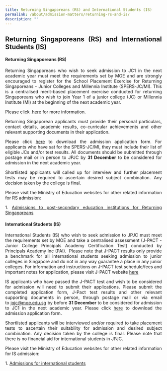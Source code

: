 ```yaml
---
title: Returning Singaporeans (RS) and International Students (IS)
permalink: /about/admission-matters/returning-rs-and-is/
description: ""
---
```

<div align=justify>
<h2>Returning Singaporeans (RS) and International Students (IS)</h2>

<h4>Returning Singaporeans (RS)</h4>
<p>Returning Singaporeans who wish to seek admission to JC1 in the next academic year must meet the requirements set by MOE and are strongly encouraged to register for the School Placement Exercise for Returning Singaporeans - Junior Colleges and Millennia Institute (SPERS-JC/MI). This is a centralised merit-based placement exercise conducted for returning Singaporeans who wish to join Year 1 of a junior college (JC) or Millennia Institute (MI) at the beginning of the next academic year.</p>

<p>Please click <a href="https://www.moe.gov.sg/returning-singaporeans"> here</a> for more information.</p>

<p>Returning Singaporean applicants must provide their personal particulars, contact details, academic results, co-curricular achievements and other relevant supporting documents in their application.<br>
	
<p>Please click <a href="https://www.jpjc.moe.edu.sg/files/JPJC_Admission%20Application%20Form.pdf">here</a> to download the admission application form. For applicants who have sat for the SPERS-JC/MI, they must include their list of eligible JCs and/or test results. All documents should be submitted through postage mail or in person to JPJC by <strong>31 December</strong> to be considered for admission in the next academic year.</p>

<p>Shortlisted applicants will called up for interview and further placement tests may be required to ascertain desired subject combination. Any decision taken by the college is final.</p>

<p>Please visit the Ministry of Education websites for other related information for RS admission:</p>

<p>1. <a href="https://www.moe.gov.sg/returning-singaporeans/post-secondary">Admissions to post-secondary education institutions for Returning Singaporeans</a></P>

<h4>International Students (IS)</h4>
<p>International Students (IS) who wish to seek admission to JPJC must meet the requirements set by MOE and take a centralised assessment (J-PACT - Junior College Principals Academy Certification Test) conducted by Principals Academy Inc (PAI).  Please note that J-PACT results only provide a benchmark for all international students seeking admission to junior colleges in Singapore and do not in any way guarantee a place in any junior colleges. For information and instructions on J-PACT test schedule/fees and important notes for application, please visit J-PACT website <a href="https://www.pact.sg">here</a></p>

<p>IS applicants who have passed the J-PACT test and wish to be considered for admission will need to submit their applications. Please submit the completed application form, J-Pact test results and other relevant supporting documents in person, through postage mail or via email to <a href = "mailto: jpjc@moe.edu.sg">jpjc@moe.edu.sg</a> by before <strong>31 December</strong> to be considered for admission to JC1 in the next academic year. Please click <a href="https://www.jpjc.moe.edu.sg/files/JPJC_Admission%20Application%20Form.pdf">here</a> to download the admission application form.</p>

Shortlisted applicants will be interviewed and/or required to take placement tests to ascertain their suitability for admission and desired subject combination. Any decision taken by the college is final. Please note that there is no financial aid for international students in JPJC.

Please visit the Ministry of Education websites for other related information for IS admission:

1\.  [Admissions for international students](https://www.moe.gov.sg/international-students)<br>